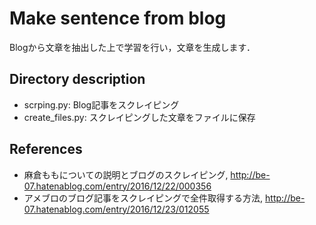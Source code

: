 # Make sentence from blog

Blogから文章を抽出した上で学習を行い，文章を生成します．

## Directory description
- scrping.py: Blog記事をスクレイピング
- create_files.py: スクレイピングした文章をファイルに保存


## References
- 麻倉ももについての説明とブログのスクレイピング, http://be-07.hatenablog.com/entry/2016/12/22/000356
- アメブロのブログ記事をスクレイピングで全件取得する方法, http://be-07.hatenablog.com/entry/2016/12/23/012055